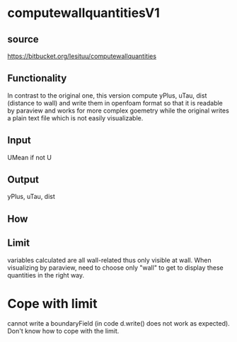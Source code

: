 # computewallquantitiesV1

## source
https://bitbucket.org/lesituu/computewallquantities

## Functionality
In contrast to the original one, this version compute yPlus, uTau, dist (distance to wall)
and write them in openfoam format so that it is readable by paraview and works for more
complex goemetry while the original writes a plain text file which is not easily visualizable.

## Input
UMean if not U

## Output
yPlus, uTau, dist

## How


## Limit
variables calculated are all wall-related thus only visible at wall. When visualizing by
paraview, need to choose only "wall" to get to display these quantities in the right way. 

# Cope with limit
cannot write a boundaryField (in code d.write() does not work as expected). Don't know how
to cope with the limit.
